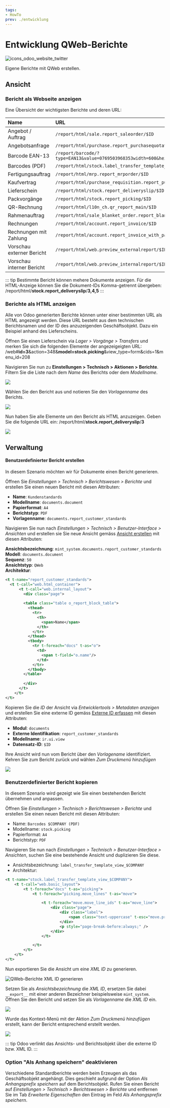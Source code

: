 ```yaml
---
tags:
- HowTo
prev: ./entwicklung
---
```

# Entwicklung QWeb-Berichte
![icons_odoo_website_twitter](assets/icons_odoo_website_twitter.png)

Eigene Berichte mit QWeb erstellen.

## Ansicht

### Bericht als Webseite anzeigen

Eine Übersicht der wichtigsten Berichte und deren URL:

| Name                      | URL                                                                   |
|:------------------------- |:--------------------------------------------------------------------- |
| Angebot / Auftrag         | `/report/html/sale.report_saleorder/$ID`                              |
| Angebotsanfrage           | `/report/html/purchase.report_purchasequotation/$ID`                  |
| Barcode EAN-13            | `/report/barcode/?type=EAN13&value=0769503968353width=600&height=150` |
| Barcodes (PDF)            | `/report/html/stock.label_transfer_template_view_pdf/$ID`             |
| Fertigungsauftrag         | `/report/html/mrp.report_mrporder/$ID`                                |
| Kaufvertrag               | `/report/html/purchase_requisition.report_purchaserequisitions/$ID`   |
| Lieferschein              | `/report/html/stock.report_deliveryslip/$ID`                          |
| Packvorgänge              | `/report/html/stock.report_picking/$ID`                               |
| QR-Rechnung               | `/report/html/l10n_ch.qr_report_main/$ID`                             |
| Rahmenauftrag             | `/report/html/sale_blanket_order.report_blanketorder/$ID`             |
| Rechnungen                | `/report/html/account.report_invoice/$ID`                             |
| Rechnungen mit Zahlung    | `/report/html/account.report_invoice_with_payments/$ID`               |
| Vorschau externer Bericht | `/report/html/web.preview_externalreport/$ID`                         |
| Vorschau interner Bericht | `/report/html/web.preview_internalreport/$ID`                         |

::: tip
Bestimmte Bericht können mehere Dokumente anzeigen. Für die HTML-Anzeige können Sie die Dokument-IDs Komma-getrennt übergeben: /report/html/**stock.report_deliveryslip**/**3,4,5**
:::

### Berichte als HTML anzeigen

Alle von Odoo generierten Berichte können unter einer bestimmten URL als HTML angezeigt werden. Diese URL besteht aus dem technischen Berichtsnamen und der ID des anzuzeigenden Geschäftsobjekt. Dazu ein Beispiel anhand des Lieferscheins.

Öffnen Sie einen Lieferschein via *Lager > Vorgänge > Transfers* und merken Sie sich die folgenden Elemente der angezeigeigten URL: /web#**id=3**&action=348&**model=stock.picking**&view_type=form&cids=1&menu_id=208

Navigieren Sie nun zu **Einstellungen > Technisch > Aktionen > Berichte**. Filtern Sie die Liste nach dem *Name* des Berichts oder dem *Modellname*.

![](assets/Entwicklung%20Berichte%20filtern.png)

Wählen Sie den Bericht aus und notieren Sie den *Vorlagenname* des Berichts.

![](assets/Entwicklung%20Bericht%20Vorlagenname.png)

Nun haben Sie alle Elemente um den Bericht als HTML anzuzeigen. Geben Sie die folgende URL ein: /report/html/**stock.report_deliveryslip**/**3**

![](assets/Entwicklung%20Bericht%20angezeigt.png)

## Verwaltung

#### Benutzerdefinierter Bericht erstellen

In diesem Szenario möchten wir für Dokumente einen Bericht generieren.

Öffnen Sie *Einstellungen > Technisch > Berichtswesen > Berichte* und erstellen Sie einen neuen Bericht mit diesen Attributen:

* **Name**: `Kundenstandards`
* **Modellname**: `documents.document`
* **Papierformat**: `A4`
* **Berichtstyp**: `PDF`
* **Vorlagenname**: `documents.report_customer_standards`

Navigieren Sie nun nach *Einstellungen > Technisch > Benutzer-Interface > Ansichten* und erstellen sie Sie neue Ansicht gemäss [Ansicht erstellen](Entwicklung%20Ansichten.md#Ansicht%20erstellen) mit diesen Attributen:

**Ansichtsbezeichnung**: `mint_system.documents.report_customer_standards`
**Modell**: `documents.document`\
**Sequenz**: `50`\
**Ansichtstyp**: `QWeb`\
**Architektur**:

```xml
<t t-name="report_customer_standards">
  <t t-call="web.html_container">
	  <t t-call="web.internal_layout">
  		<div class="page">
  				
		<table class="table o_report_block_table">
          <thead>
            <tr>
              <th>
                <span>Name</span>
              </th>
            </tr>
          </thead>
          <tbody>
            <tr t-foreach="docs" t-as="o">
              <td>
                <span t-field="o.name"/>
              </td>
            </tr>
          </tbody>
        </table>
    
  		</div>
	  </t>
	</t>
</t>
```

Kopieren Sie die *ID* der Ansicht via *Entwicklertools > Metadaten anzeigen* und erstellen Sie eine externe ID gemäss [Externe ID erfassen](Entwicklung.md#Externe%20ID%20erfassen) mit diesen Attributen:

* **Modul**: `documents`
* **Externe Identifikation**: `report_customer_standards`
* **Modellname**: `ir.ui.view`
* **Datensatz-ID**: `$ID`

Ihre Ansicht wird nun vom Bericht über den *Vorlagename* identifiziert. Kehren Sie zum Bericht zurück und wählen *Zum Druckmenü hinzufügen*

![](assets/Entwicklung%20QWeb-Berichte%20Drucken%20Kundenstandards.png)

### Benutzerdefinierter Bericht kopieren

In diesem Szenario wird gezeigt wie Sie einen bestehenden Bericht übernehmen und anpassen.

Öffnen Sie *Einstellungen > Technisch > Berichtswesen > Berichte* und erstellen Sie einen neuen Bericht mit diesen Attributen:

* Name: `Barcodes $COMPANY (PDF)`
* Modellname: `stock.picking`
* Papierformat: `A4`
* Berichtstyp: `PDF`

Navigieren Sie nun nach *Einstellungen > Technisch > Benutzer-Interface > Ansichten*, suchen Sie eine bestehende Ansicht und duplizieren Sie diese.

* Ansichtsbezeichnung: `label_transfer_template_view_$COMPANY`
* Architektur:

```xml
<t t-name="stock.label_transfer_template_view_$COMPANY">
    <t t-call="web.basic_layout">
        <t t-foreach="docs" t-as="picking">
            <t t-foreach="picking.move_lines" t-as="move">

                <t t-foreach="move.move_line_ids" t-as="move_line">
                    <div class="page">
                        <div class="label">
                            <span class="text-uppercase" t-esc="move.product_id.name"/>
                        </div>
                        <p style="page-break-before:always;" />
                    </div>
                </t>

            </t>
        </t>
    </t>
</t>
```

Nun exportieren Sie die Ansicht um eine *XML ID* zu generieren.

![QWeb-Berichte XML ID generieren](assets/QWeb-Berichte%20XML%20ID%20generieren.gif)

Setzen Sie als *Ansichtsbezeichnung* die *XML ID*, ersetzen Sie dabei `__export__` mit einer anderen Bezeichner beispielsweise `mint_system`. Öffnen Sie den Bericht und setzen Sie als *Vorlagenname* die *XML ID* ein.

![](assets/QWeb-Berichte%20Vorlagenname%20setzen.png)

Wurde das Kontext-Menü mit der Aktion *Zum Druckmenü hinzufügen* erstellt, kann der Bericht entsprechend erstellt werden.

![](assets/QWeb-Berichte%20Drucken.png)

::: tip
Odoo verlinkt das Ansichts- und Berichtsobjekt über die externe ID bzw. XML ID.
:::

### Option "Als Anhang speichern" deaktivieren

Verschiedene Standardberichte werden beim Erzeugen als das Geschäftsobjekt angehängt. Dies geschieht aufgrund der Option *Als Anhangsprefix speichern* auf dem Berichtsobjekt. Rufen Sie einen Bericht auf *Einstellungen > Technisch > Berichtswesen > Berichte* und entfernen Sie im Tab *Erweiterte Eigenschaften* den Eintrag im Feld *Als Anhangsprefix speichern*.
